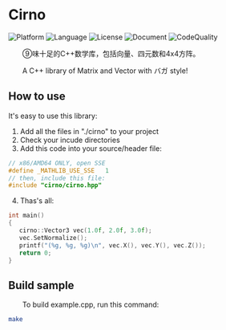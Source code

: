 # Cirno

![Platform](https://img.shields.io/badge/Platform-Any-blue)&nbsp;![Language](https://img.shields.io/badge/Language-C%2B%2B-green)&nbsp;![License](https://img.shields.io/badge/License-MIT-green)&nbsp;![Document](https://img.shields.io/badge/Document-50%-orange)&nbsp;![CodeQuality](https://img.shields.io/lgtm/grade/cpp/github/JuYanYan/Cirno.svg?logo=lgtm&logoWidth=24)

&emsp;&emsp;⑨味十足的C++数学库，包括向量、四元数和4x4方阵。

&emsp;&emsp;A C++ library of Matrix and Vector with バガ style!

## How to use

It's easy to use this library:

 1. Add all the files in "./cirno" to your project
 2. Check your incude directories
 3. Add this code into your source/header file:
 ```c++
// x86/AMD64 ONLY, open SSE
#define _MATHLIB_USE_SSE   1
// then, include this file:
#include "cirno/cirno.hpp"
 ```
 4. Thas's all:
 ```c++
int main()
{
    cirno::Vector3 vec(1.0f, 2.0f, 3.0f);
    vec.SetNormalize();
    printf("(%g, %g, %g)\n", vec.X(), vec.Y(), vec.Z());
    return 0;
}
 ```

## Build sample

&emsp;&emsp;To build example.cpp, run this command:

```bash
make
```

